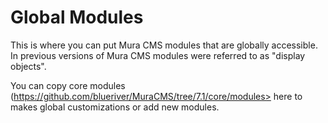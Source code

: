 # Global Modules

This is where you can put Mura CMS modules that are globally accessible. In previous versions of Mura CMS modules were referred to as "display objects".

You can copy core modules (https://github.com/blueriver/MuraCMS/tree/7.1/core/modules> here to makes global customizations or add new modules.
